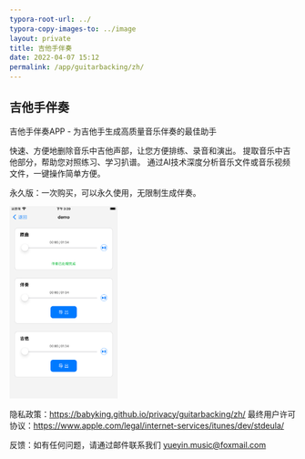 ```yaml
---
typora-root-url: ../
typora-copy-images-to: ../image
layout: private
title: 吉他手伴奏
date: 2022-04-07 15:12
permalink: /app/guitarbacking/zh/
---
```


## 吉他手伴奏

吉他手伴奏APP - 为吉他手生成高质量音乐伴奏的最佳助手

快速、方便地删除音乐中吉他声部，让您方便排练、录音和演出。
提取音乐中吉他部分，帮助您对照练习、学习扒谱。
通过AI技术深度分析音乐文件或音乐视频文件，一键操作简单方便。

永久版：一次购买，可以永久使用，无限制生成伴奏。

<img src="/image/Simulator Screen Shot - iPhone 8 Plus - 2023-02-10 at 15.20.20.png" alt="Simulator Screen Shot - iPhone 8 Plus - 2023-02-10 at 15.20.20" style="zoom:33%;" />





隐私政策：https://babyking.github.io/privacy/guitarbacking/zh/
最终用户许可协议：https://www.apple.com/legal/internet-services/itunes/dev/stdeula/

反馈：如有任何问题，请通过邮件联系我们 yueyin.music@foxmail.com





